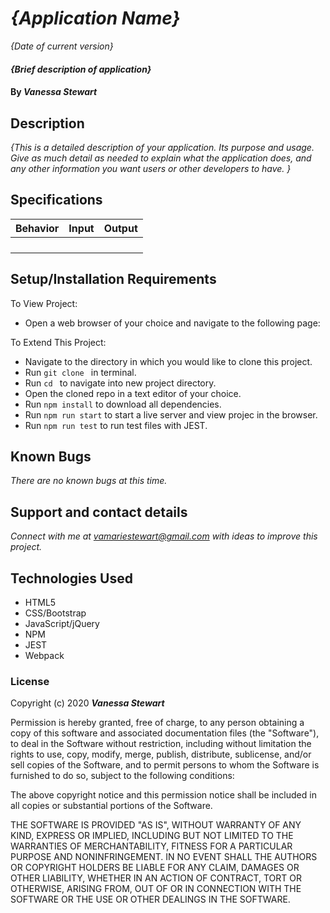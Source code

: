 # _{Application Name}_

_{Date of current version}_

#### _{Brief description of application}_

#### By _**Vanessa Stewart**_

## Description

_{This is a detailed description of your application. Its purpose and usage.  Give as much detail as needed to explain what the application does, and any other information you want users or other developers to have. }_

## Specifications
| Behavior | Input    | Output   |
| -------- | -------- | -------- |
|  |  |  |
|  |  |  |
|  |  |  |
|  |  |  |

## Setup/Installation Requirements

To View Project:
* Open a web browser of your choice and navigate to the following page:

To Extend This Project:
* Navigate to the directory in which you would like to clone this project.
* Run `git clone ` in terminal.
* Run `cd ` to navigate into new project directory.
* Open the cloned repo in a text editor of your choice.
* Run `npm install` to download all dependencies.
* Run `npm run start` to start a live server and view projec in the browser.
* Run `npm run test` to run test files with JEST.

## Known Bugs

_There are no known bugs at this time._

## Support and contact details

_Connect with me at vamariestewart@gmail.com with ideas to improve this project._

## Technologies Used

* HTML5
* CSS/Bootstrap
* JavaScript/jQuery
* NPM
* JEST
* Webpack

### License

Copyright (c) 2020 **_Vanessa Stewart_**

Permission is hereby granted, free of charge, to any person obtaining a copy of this software and associated documentation files (the "Software"), to deal in the Software without restriction, including without limitation the rights to use, copy, modify, merge, publish, distribute, sublicense, and/or sell copies of the Software, and to permit persons to whom the Software is furnished to do so, subject to the following conditions:

The above copyright notice and this permission notice shall be included in all copies or substantial portions of the Software.

THE SOFTWARE IS PROVIDED "AS IS", WITHOUT WARRANTY OF ANY KIND, EXPRESS OR IMPLIED, INCLUDING BUT NOT LIMITED TO THE WARRANTIES OF MERCHANTABILITY, FITNESS FOR A PARTICULAR PURPOSE AND NONINFRINGEMENT. IN NO EVENT SHALL THE AUTHORS OR COPYRIGHT HOLDERS BE LIABLE FOR ANY CLAIM, DAMAGES OR OTHER LIABILITY, WHETHER IN AN ACTION OF CONTRACT, TORT OR OTHERWISE, ARISING FROM, OUT OF OR IN CONNECTION WITH THE SOFTWARE OR THE USE OR OTHER DEALINGS IN THE SOFTWARE.
